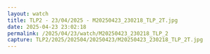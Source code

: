 ```yaml
---
layout: watch
title: TLP2 - 23/04/2025 - M20250423_230218_TLP_2T.jpg
date: 2025-04-23 23:02:18
permalink: /2025/04/23/watch/M20250423_230218_TLP_2
capture: TLP2/2025/202504/20250423/M20250423_230218_TLP_2T.jpg
---
```

